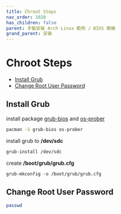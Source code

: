 ```yaml
---
title: Chroot Steps
nav_order: 1020
has_children: false
parent: 手動安裝 Arch Linux 範例 / BIOS 開機
grand_parent: 安裝
---
```



# Chroot Steps

* [Install Grub](#install-grub)
* [Change Root User Password](#change-root-user-password)


## Install Grub

install package [grub-bios](https://archlinux.org/packages/core/x86_64/grub/) and [os-prober](https://archlinux.org/packages/extra/x86_64/os-prober/)

``` sh
pacman -S grub-bios os-prober
```

install grub to **/dev/sdc**

``` sh
grub-install /dev/sdc
```

create **/boot/grub/grub.cfg**

```
grub-mkconfig -o /boot/grub/grub.cfg
```


## Change Root User Password

``` sh
passwd
```
